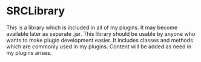 # SRCLibrary
This is a library which is included in all of my plugins. It may become available later as separate .jar. This library should be usable by anyone who wants to make plugin development easier. It includes classes and methods which are commonly used in my plugins.
Content will be added as need in my plugins arises.
